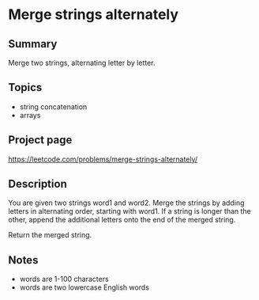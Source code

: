 # Merge strings alternately

## Summary

Merge two strings, alternating letter by letter.

## Topics

- string concatenation
- arrays

## Project page

https://leetcode.com/problems/merge-strings-alternately/

## Description

You are given two strings word1 and word2. Merge the strings by adding letters in alternating order, starting with word1. If a string is longer than the other, append the additional letters onto the end of the merged string.

Return the merged string.

## Notes

- words are 1-100 characters
- words are two lowercase English words

